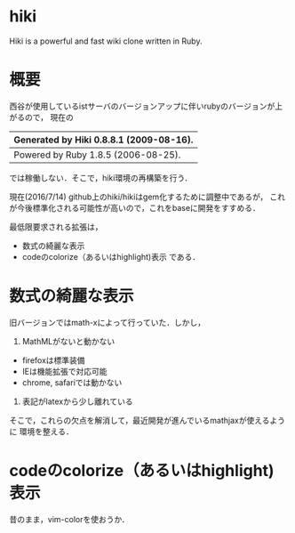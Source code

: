 # hiki

Hiki is a powerful and fast wiki clone written in Ruby.

# 概要
西谷が使用しているistサーバのバージョンアップに伴いrubyのバージョンが上がるので，
現在の

|Generated by Hiki 0.8.8.1 (2009-08-16).|
|:----|
|Powered by Ruby 1.8.5 (2006-08-25).|

では稼働しない．そこで，hiki環境の再構築を行う．

現在(2016/7/14) github上のhiki/hikiはgem化するために調整中であるが，
これが今後標準化される可能性が高いので，これをbaseに開発をすすめる．

最低限要求される拡張は，
- 数式の綺麗な表示
- codeのcolorize（あるいはhighlight)表示
である．

# 数式の綺麗な表示
旧バージョンではmath-xによって行っていた．しかし，
1. MathMLがないと動かない
  - firefoxは標準装備
  - IEは機能拡張で対応可能
  - chrome, safariでは動かない
1. 表記がlatexから少し離れている

そこで，これらの欠点を解消して，最近開発が進んでいるmathjaxが使えるように
環境を整える．

# codeのcolorize（あるいはhighlight)表示
昔のまま，vim-colorを使おうか．

